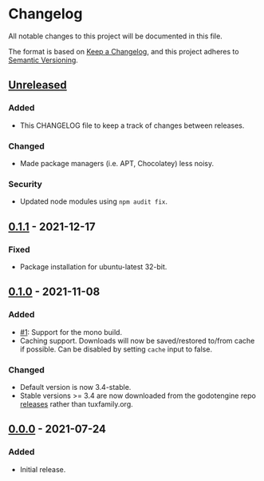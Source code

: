 # Changelog

All notable changes to this project will be documented in this file.

The format is based on [Keep a Changelog](https://keepachangelog.com/en/1.0.0/),
and this project adheres to [Semantic Versioning](https://semver.org/spec/v2.0.0.html).

## [Unreleased](https://github.com/lihop/setup-godot/compare/v0.1.1...HEAD)

### Added

- This CHANGELOG file to keep a track of changes between releases.

### Changed

- Made package managers (i.e. APT, Chocolatey) less noisy.

### Security

- Updated node modules using `npm audit fix`.

## [0.1.1](https://github.com/lihop/setup-godot/compare/v0.1.0...v0.1.1) - 2021-12-17

### Fixed

- Package installation for ubuntu-latest 32-bit.

## [0.1.0](https://github.com/lihop/setup-godot/compare/v0.0.0...v0.1.0) - 2021-11-08

### Added

- [#1](https://github.com/lihop/setup-godot/issues/1): Support for the mono build.
- Caching support. Downloads will now be saved/restored to/from cache if possible. Can be disabled by setting `cache` input to false.

### Changed

- Default version is now 3.4-stable.
- Stable versions >= 3.4 are now downloaded from the godotengine repo [releases](https://github.com/godotengine/godot/releases) rather than tuxfamily.org.

## [0.0.0](https://github.com/lihop/godot-setup/tags/v0.0.0) - 2021-07-24

### Added

- Initial release.
